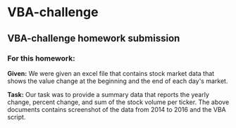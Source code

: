 # VBA-challenge

## VBA-challenge homework submission 

### For this homework:


**Given:** We were given an excel file that contains stock market data that shows the value change at the beginning and the end of each day's market.

**Task:** Our task was to provide a summary data that reports the yearly change, percent change, and sum of the stock volume per ticker. The above documents contains screenshot of the data from 2014 to 2016 and the VBA script.
